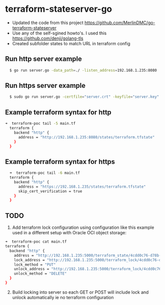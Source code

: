 # terraform-stateserver-go

- Updated the code from this project https://github.com/MerlinDMC/go-terraform-stateserver
- Use any of the self-sgined howto's. I used this https://github.com/denji/golang-tls
- Created subfolder states to match URL in terraform config

Run http server example
---
````bash
  $ go run server.go -data_path=./ -listen_address=192.168.1.235:8080
````

Run https server example
---
````bash
  $ sudo go run server.go -certfile="server.crt" -keyfile="server.key" -data_path=./ -listen_address=192.168.1.235:443
````

Example terraform syntax for http
---
````bash
➜  terraform-poc tail -5 main.tf 
  terraform {
    backend "http" {
      address = "http://192.168.1.235:8080/states/terraform.tfstate"
    }
  }
````
Example terraform syntax for https
---
````bash
  ➜  terraform-poc tail -6 main.tf 
  terraform {
    backend "http" {
      address = "https://192.168.1.235/states/terraform.tfstate"
      skip_cert_verification = true
    }
  }
````
TODO
---
1. Add terraform lock configuration using configuration like this example used in a different setup with Oracle OCI object storage:
````bash
➜  terraform-poc cat main.tf 
terraform {
  backend "http" {
    address = "http://192.168.1.235:5000/terraform_state/4cdd0c76-d78b-11e9-9bea-db9cd8374f3a"
    lock_address = "http://192.168.1.235:5000/terraform_lock/4cdd0c76-d78b-11e9-9bea-db9cd8374f3a"
    lock_method = "PUT"
    unlock_address = "http://192.168.1.235:5000/terraform_lock/4cdd0c76-d78b-11e9-9bea-db9cd8374f3a"
    unlock_method = "DELETE"
  }
}
````
2. Build locking into server so each GET or POST will include lock and unlock automatically ie no terraform configuration
